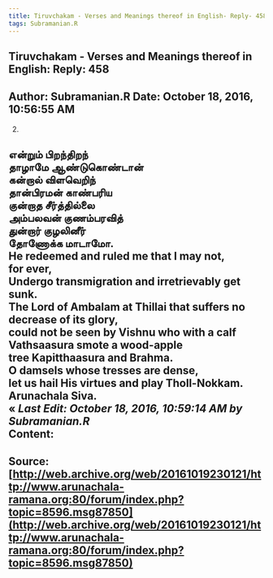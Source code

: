 ```yaml
--- 
title: Tiruvchakam - Verses and Meanings thereof in English- Reply- 458   
tags: Subramanian.R  
---  
```

##  Tiruvchakam - Verses and Meanings thereof in English: Reply: 458  
Author: Subramanian.R       Date: October 18, 2016, 10:56:55 AM  
---  
2.   
என்றும் பிறந்திறந்   
 தாழாமே ஆண்டுகொண்டான்   
கன்றால் விளவெறிந்   
 தான்பிரமன் காண்பரிய   
குன்றாத சீர்த்தில்லை   
 அம்பலவன் குணம்பரவித்   
துன்றார் குழலினீர்   
 தோணோக்க மாடாமோ.   
He redeemed and ruled me that I may not,   
for ever,   
Undergo transmigration and irretrievably get sunk.   
The Lord of Ambalam at Thillai that suffers no decrease of its glory,   
could not be seen by Vishnu who with a calf Vathsaasura smote a wood-apple  
tree Kapitthaasura and Brahma.   
O damsels whose tresses are dense,   
let us hail His virtues and play Tholl-Nokkam.   
Arunachala Siva.   
« _Last Edit: October 18, 2016, 10:59:14 AM by Subramanian.R_  
Content:
 ---  
Source:[http://web.archive.org/web/20161019230121/http://www.arunachala-ramana.org:80/forum/index.php?topic=8596.msg87850](http://web.archive.org/web/20161019230121/http://www.arunachala-ramana.org:80/forum/index.php?topic=8596.msg87850)   
---  

